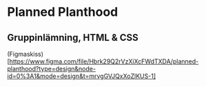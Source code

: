 # Planned Planthood
## Gruppinlämning, HTML &amp; CSS

(Figmaskiss)[https://www.figma.com/file/Hbrk29Q2rVzXiXcFWdTXDA/planned-planthood?type=design&node-id=0%3A1&mode=design&t=mrvgGVJQxXoZlKUS-1]
